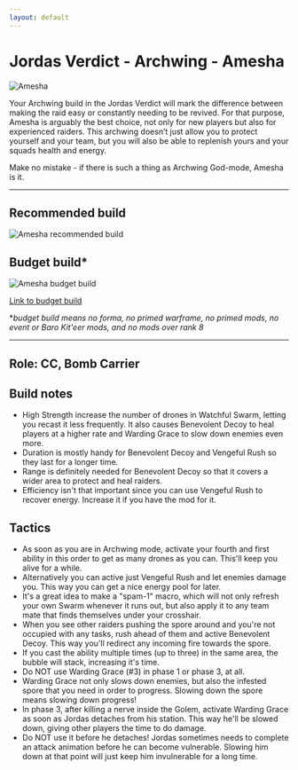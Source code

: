 ```yaml
---
layout: default
---
```

# Jordas Verdict - Archwing - Amesha

![Amesha](http://i.imgur.com/EdMM69r.png)

Your Archwing build in the Jordas Verdict will mark the difference between making the raid easy or constantly needing to be revived. For that purpose, Amesha is arguably the best choice, not only for new players but also for experienced raiders. This archwing doesn’t just allow you to protect yourself and your team, but you will also be able to replenish yours and your squads health and energy.

Make no mistake - if there is such a thing as Archwing God-mode, Amesha is it.

* * *

## Recommended build

![Amesha recommended build](https://cdn.discordapp.com/attachments/245743045868257280/248526833157537793/unknown.png)

## Budget build*

![Amesha budget build](http://i.imgur.com/bz1VNJw.png)

[Link to budget build](http://warframe-builder.com/Warframes/Builder/Amesha/t_30_234000000_419-7-4-420-0-5-421-6-3-422-1-5-423-3-3-424-2-5-426-4-3-428-5-8_420-6-422-6-424-5-423-5-426-9-428-14-421-7-419-8_0/en/1-0-47)

*_budget build means no forma, no primed warframe, no primed mods, no event or Baro Kit'eer mods, and no mods over rank 8_

* * *

## Role: CC, Bomb Carrier

## Build notes

* High Strength increase the number of drones in Watchful Swarm, letting you recast it less frequently. It also causes Benevolent Decoy to heal players at a higher rate and Warding Grace to slow down enemies even more.
* Duration is mostly handy for Benevolent Decoy and Vengeful Rush so they last for a longer time.
* Range is definitely needed for Benevolent Decoy so that it covers a wider area to protect and heal raiders.
* Efficiency isn't that important since you can use Vengeful Rush to recover energy. Increase it if you have the mod for it.

## Tactics

* As soon as you are in Archwing mode, activate your fourth and first ability in this order to get as many drones as you can. This'll keep you alive for a while.
* Alternatively you can active just Vengeful Rush and let enemies damage you. This way you can get a nice energy pool for later.
* It's a great idea to make a "spam-1" macro, which will not only refresh your own Swarm whenever it runs out, but also apply it to any team mate that finds themselves under your crosshair.
* When you see other raiders pushing the spore around and you're not occupied with any tasks, rush ahead of them and active Benevolent Decoy. This way you'll redirect any incoming fire towards the spore.
* If you cast the ability multiple times (up to three) in the same area, the bubble will stack, increasing it's time.
* Do NOT use Warding Grace (#3) in phase 1 or phase 3, at all.
* Warding Grace not only slows down enemies, but also the infested spore that you need in order to progress. Slowing down the spore means slowing down progress!
* In phase 3, after killing a nerve inside the Golem, activate Warding Grace as soon as Jordas detaches from his station. This way he'll be slowed down, giving other players the time to do damage.
* Do NOT use it before he detaches! Jordas sometimes needs to complete an attack animation before he can become vulnerable. Slowing him down at that point will just keep him invulnerable for a long time.